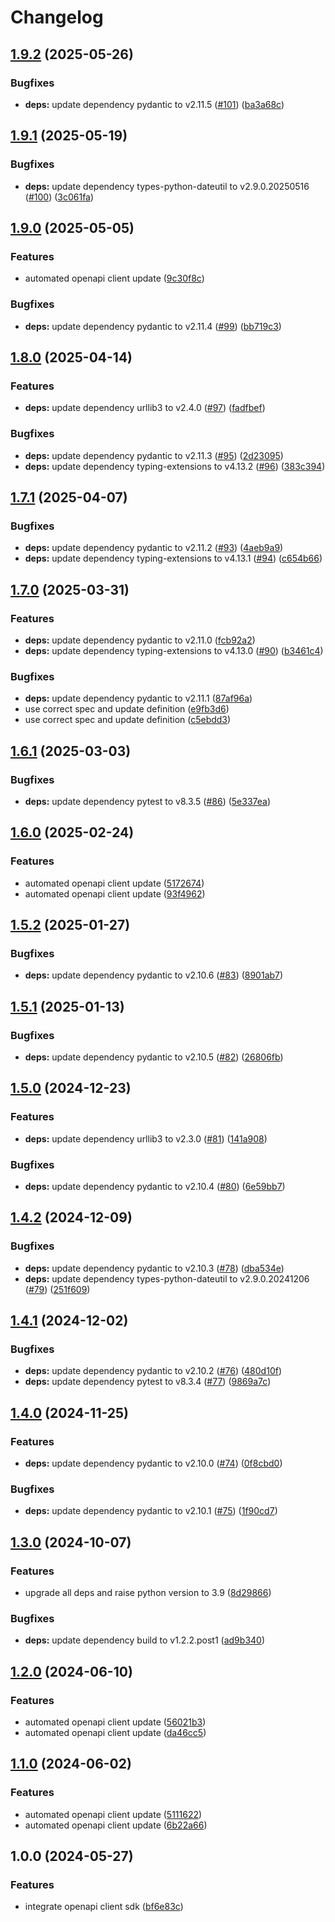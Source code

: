 # Changelog

## [1.9.2](https://github.com/gopad/gopad-python/compare/v1.9.1...v1.9.2) (2025-05-26)


### Bugfixes

* **deps:** update dependency pydantic to v2.11.5 ([#101](https://github.com/gopad/gopad-python/issues/101)) ([ba3a68c](https://github.com/gopad/gopad-python/commit/ba3a68c6276d744e6fdaf13204ca8b8342cc53d2))

## [1.9.1](https://github.com/gopad/gopad-python/compare/v1.9.0...v1.9.1) (2025-05-19)


### Bugfixes

* **deps:** update dependency types-python-dateutil to v2.9.0.20250516 ([#100](https://github.com/gopad/gopad-python/issues/100)) ([3c061fa](https://github.com/gopad/gopad-python/commit/3c061fa03d2aa873b83bbd0259a3308287af7436))

## [1.9.0](https://github.com/gopad/gopad-python/compare/v1.8.0...v1.9.0) (2025-05-05)


### Features

* automated openapi client update ([9c30f8c](https://github.com/gopad/gopad-python/commit/9c30f8c02f16f389fc0f48f59445c5bc755c8294))


### Bugfixes

* **deps:** update dependency pydantic to v2.11.4 ([#99](https://github.com/gopad/gopad-python/issues/99)) ([bb719c3](https://github.com/gopad/gopad-python/commit/bb719c3d484193106e88738182ad7a734df5674a))

## [1.8.0](https://github.com/gopad/gopad-python/compare/v1.7.1...v1.8.0) (2025-04-14)


### Features

* **deps:** update dependency urllib3 to v2.4.0 ([#97](https://github.com/gopad/gopad-python/issues/97)) ([fadfbef](https://github.com/gopad/gopad-python/commit/fadfbef941a5674e453887036790e9138836335b))


### Bugfixes

* **deps:** update dependency pydantic to v2.11.3 ([#95](https://github.com/gopad/gopad-python/issues/95)) ([2d23095](https://github.com/gopad/gopad-python/commit/2d23095d6fad0699cc5fa867ec6af7e2d7193727))
* **deps:** update dependency typing-extensions to v4.13.2 ([#96](https://github.com/gopad/gopad-python/issues/96)) ([383c394](https://github.com/gopad/gopad-python/commit/383c394835e81c2fac01a0da7d2556059fa65138))

## [1.7.1](https://github.com/gopad/gopad-python/compare/v1.7.0...v1.7.1) (2025-04-07)


### Bugfixes

* **deps:** update dependency pydantic to v2.11.2 ([#93](https://github.com/gopad/gopad-python/issues/93)) ([4aeb9a9](https://github.com/gopad/gopad-python/commit/4aeb9a9e9ac111193988af8856a820eb88d406f1))
* **deps:** update dependency typing-extensions to v4.13.1 ([#94](https://github.com/gopad/gopad-python/issues/94)) ([c654b66](https://github.com/gopad/gopad-python/commit/c654b669e736383686e652e22f262343caf30103))

## [1.7.0](https://github.com/gopad/gopad-python/compare/v1.6.1...v1.7.0) (2025-03-31)


### Features

* **deps:** update dependency pydantic to v2.11.0 ([fcb92a2](https://github.com/gopad/gopad-python/commit/fcb92a2e448f0100bd211e47f1f85163073b62f4))
* **deps:** update dependency typing-extensions to v4.13.0 ([#90](https://github.com/gopad/gopad-python/issues/90)) ([b3461c4](https://github.com/gopad/gopad-python/commit/b3461c444aa72eea1504358d7ec6caf06330cb99))


### Bugfixes

* **deps:** update dependency pydantic to v2.11.1 ([87af96a](https://github.com/gopad/gopad-python/commit/87af96a88d23efd469c6191b03bc3108de5c56ab))
* use correct spec and update definition ([e9fb3d6](https://github.com/gopad/gopad-python/commit/e9fb3d6cbe07a98545c76d8afae1d3f9e692e5b1))
* use correct spec and update definition ([c5ebdd3](https://github.com/gopad/gopad-python/commit/c5ebdd3507b3b56ce705fb3c7bd65c7c6289cf27))

## [1.6.1](https://github.com/gopad/gopad-python/compare/v1.6.0...v1.6.1) (2025-03-03)


### Bugfixes

* **deps:** update dependency pytest to v8.3.5 ([#86](https://github.com/gopad/gopad-python/issues/86)) ([5e337ea](https://github.com/gopad/gopad-python/commit/5e337ea04c6ed0709bd9ded8662dc25127bef5c9))

## [1.6.0](https://github.com/gopad/gopad-python/compare/v1.5.2...v1.6.0) (2025-02-24)


### Features

* automated openapi client update ([5172674](https://github.com/gopad/gopad-python/commit/51726747a929a7d54b3d08e306e35b6c21a9f735))
* automated openapi client update ([93f4962](https://github.com/gopad/gopad-python/commit/93f49620222e26b8ede3f0bea8505e2c4bef80cd))

## [1.5.2](https://github.com/gopad/gopad-python/compare/v1.5.1...v1.5.2) (2025-01-27)


### Bugfixes

* **deps:** update dependency pydantic to v2.10.6 ([#83](https://github.com/gopad/gopad-python/issues/83)) ([8901ab7](https://github.com/gopad/gopad-python/commit/8901ab7916e728bff3055861aacc24fb290735b2))

## [1.5.1](https://github.com/gopad/gopad-python/compare/v1.5.0...v1.5.1) (2025-01-13)


### Bugfixes

* **deps:** update dependency pydantic to v2.10.5 ([#82](https://github.com/gopad/gopad-python/issues/82)) ([26806fb](https://github.com/gopad/gopad-python/commit/26806fb54fb884466664679a68dd115622da701a))

## [1.5.0](https://github.com/gopad/gopad-python/compare/v1.4.2...v1.5.0) (2024-12-23)


### Features

* **deps:** update dependency urllib3 to v2.3.0 ([#81](https://github.com/gopad/gopad-python/issues/81)) ([141a908](https://github.com/gopad/gopad-python/commit/141a908e9f05ded46bf1f5528967ceda35c42f03))


### Bugfixes

* **deps:** update dependency pydantic to v2.10.4 ([#80](https://github.com/gopad/gopad-python/issues/80)) ([6e59bb7](https://github.com/gopad/gopad-python/commit/6e59bb737b235e2454650d56ab81f1e7add48776))

## [1.4.2](https://github.com/gopad/gopad-python/compare/v1.4.1...v1.4.2) (2024-12-09)


### Bugfixes

* **deps:** update dependency pydantic to v2.10.3 ([#78](https://github.com/gopad/gopad-python/issues/78)) ([dba534e](https://github.com/gopad/gopad-python/commit/dba534ea7d67431a4bbd3cecc80beb664a6e867a))
* **deps:** update dependency types-python-dateutil to v2.9.0.20241206 ([#79](https://github.com/gopad/gopad-python/issues/79)) ([251f609](https://github.com/gopad/gopad-python/commit/251f609f6070c9f09e953b3f43da2c428ab21eb8))

## [1.4.1](https://github.com/gopad/gopad-python/compare/v1.4.0...v1.4.1) (2024-12-02)


### Bugfixes

* **deps:** update dependency pydantic to v2.10.2 ([#76](https://github.com/gopad/gopad-python/issues/76)) ([480d10f](https://github.com/gopad/gopad-python/commit/480d10f75aea2f1f47a51c68fa871464d7505a6f))
* **deps:** update dependency pytest to v8.3.4 ([#77](https://github.com/gopad/gopad-python/issues/77)) ([9869a7c](https://github.com/gopad/gopad-python/commit/9869a7c07da396e0ce752286c130201af496ecce))

## [1.4.0](https://github.com/gopad/gopad-python/compare/v1.3.0...v1.4.0) (2024-11-25)


### Features

* **deps:** update dependency pydantic to v2.10.0 ([#74](https://github.com/gopad/gopad-python/issues/74)) ([0f8cbd0](https://github.com/gopad/gopad-python/commit/0f8cbd03bfd1e7584e203a8a1035d48631ebc1a5))


### Bugfixes

* **deps:** update dependency pydantic to v2.10.1 ([#75](https://github.com/gopad/gopad-python/issues/75)) ([1f90cd7](https://github.com/gopad/gopad-python/commit/1f90cd79fb2202a91ded5e2c3cae7f39c0015305))

## [1.3.0](https://github.com/gopad/gopad-python/compare/v1.2.0...v1.3.0) (2024-10-07)


### Features

* upgrade all deps and raise python version to 3.9 ([8d29866](https://github.com/gopad/gopad-python/commit/8d2986619c1fbc81d6d3ca84197483a0e77d0fda))


### Bugfixes

* **deps:** update dependency build to v1.2.2.post1 ([ad9b340](https://github.com/gopad/gopad-python/commit/ad9b34090349559d72d5baa91f9ff0103ae6078c))

## [1.2.0](https://github.com/gopad/gopad-python/compare/v1.1.0...v1.2.0) (2024-06-10)


### Features

* automated openapi client update ([56021b3](https://github.com/gopad/gopad-python/commit/56021b355e78131033e174062402fb2c60317760))
* automated openapi client update ([da46cc5](https://github.com/gopad/gopad-python/commit/da46cc57ff80217ca4961d8ee70109695c154569))

## [1.1.0](https://github.com/gopad/gopad-python/compare/v1.0.0...v1.1.0) (2024-06-02)


### Features

* automated openapi client update ([5111622](https://github.com/gopad/gopad-python/commit/5111622a83be623ede9e85817699a2821c507595))
* automated openapi client update ([6b22a66](https://github.com/gopad/gopad-python/commit/6b22a66899f2595f07d25d8e834f6724be5bcb19))

## 1.0.0 (2024-05-27)


### Features

* integrate openapi client sdk ([bf6e83c](https://github.com/gopad/gopad-python/commit/bf6e83cfc6330e8f376e930446ab5990e195946c))
